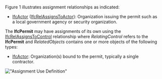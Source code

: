 Figure 1 illustrates assignment relationships as indicated:

* [IfcActor](../../ifckernel/lexical/ifcactor.htm) ([IfcRelAssignsToActor](../../ifckernel/lexical/ifcrelassignstoactor.htm)): Organization issuing the permit such as a local government agency or security organization.

The **IfcPermit** may have assignments of its own using the [IfcRelAssignsToControl](../../ifckernel/lexical/ifcrelassignstocontrol.htm) relationship where _RelatingControl_ refers to the **IfcPermit** and _RelatedObjects_ contains one or more objects of the following types:

* [IfcActor](../../ifckernel/lexical/ifcactor.htm): Organization(s) bound to the permit, typically a single contractor. 

!["Assignment Use Definition"](../../../figures/IfcPermit-Assignment.png "Figure 1 &mdash; Permit assignment")